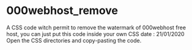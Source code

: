 # 000webhost_remove
A CSS code witch permit to remove the watermark of 000webhost free host, you can just put this code inside your own CSS
date : 21/01/2020
<br>
Open the CSS directories and copy-pasting the code.
